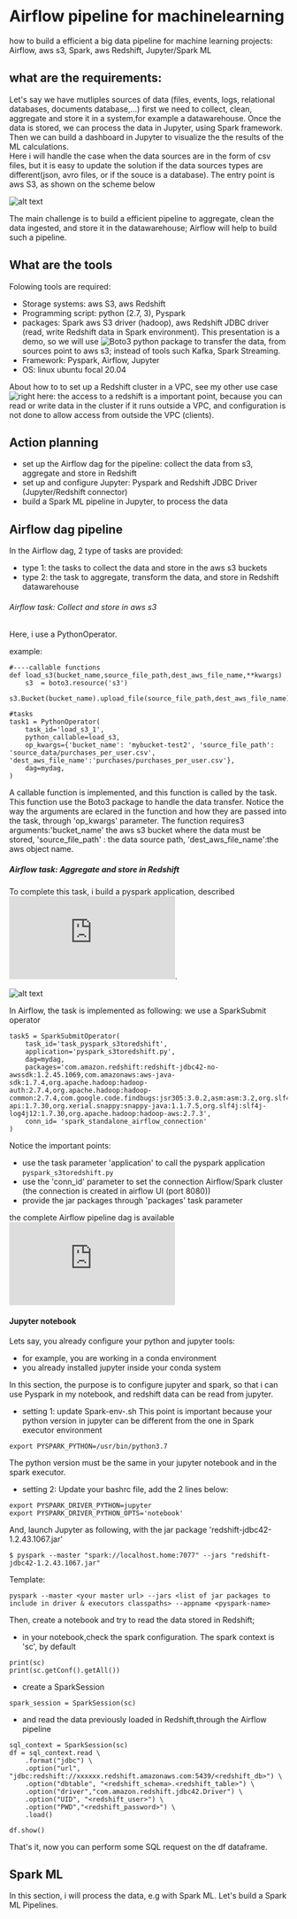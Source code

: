 # Airflow pipeline for machinelearning
how to build a efficient a big data pipeline for machine learning projects: Airflow, aws s3, Spark, aws Redshift, Jupyter/Spark ML


## what are the requirements:
Let's say we have mutliples sources of data (files, events, logs, relational databases, documents database,...) first we need to collect, clean, aggregate and store it in a system,for example a datawarehouse. Once the data is stored, we can process the data in Jupyter, using Spark framework. <br> Then we can build a dashboard in Jupyter to visualize the the results of the ML calculations.<br>
Here i will handle the case when the data sources are in the form of csv files, but it is easy to update the solution if the data sources types are different(json, avro files, or if the souce is a database). The entry point is aws S3, as shown on the scheme below

![alt text](https://github.com/sparktacusdemo/demo1_airflow_pipeline_for_machinelearnig/blob/main/1.png)

The main challenge is to build a efficient pipeline to aggregate, clean the data ingested, and store it in the datawarehouse; Airflow will help to build such a pipeline.

## What are the tools

Folowing tools are required: 
<br>
- Storage systems: aws S3, aws Redshift
- Programming script: python (2.7, 3), Pyspark
- packages: Spark aws S3 driver (hadoop), aws Redshift JDBC driver (read, write Redshift data in Spark environment). This presentation is a demo, so we will use ![Boto3](https://github.com/boto/boto3) python package to transfer the data, from sources point to aws s3; instead of tools such Kafka, Spark Streaming.
- Framework: Pyspark, Airflow, Jupyter
- OS: linux ubuntu focal 20.04

About how to to set up a Redshift cluster in a VPC, see my other use case ![right here](https://github.com/sparktacusdemo/redshift_and_vpc): the access to a redshift is a important point, because you can read or write data in the cluster if it runs outside a VPC, and configuration is not done to allow access from outside the VPC (clients).

## Action planning

- set up the Airflow dag for the pipeline: collect the data from s3, aggregate and store in Redshift
- set up and configure Jupyter: Pyspark and Redshift JDBC Driver (Jupyter/Redshift connector)
- build a Spark ML pipeline in Jupyter, to process the data


## Airflow dag pipeline

In the Airflow dag, 2 type of tasks are provided:
- type 1: the tasks to collect the data and store in the aws s3 buckets
- type 2: the task to aggregate, transform the data, and store in Redshift datawarehouse

###### Airflow task: Collect and store in aws s3 

Here, i use a PythonOperator.<br>

example:

```
#----callable functions 
def load_s3(bucket_name,source_file_path,dest_aws_file_name,**kwargs)
    s3  = boto3.resource('s3')
    s3.Bucket(bucket_name).upload_file(source_file_path,dest_aws_file_name)

#tasks
task1 = PythonOperator(
    task_id='load_s3_1',
    python_callable=load_s3,
    op_kwargs={'bucket_name': 'mybucket-test2', 'source_file_path': 'source_data/purchases_per_user.csv', 'dest_aws_file_name':'purchases/purchases_per_user.csv'},
    dag=mydag,
)
```
A callable function is implemented, and this function is called by the task. This function use the Boto3 package to handle the data transfer. Notice the way the arguments are eclared in the function and how they are passed into the task, through 'op_kwargs' parameter. The function requires3 arguments:'bucket_name' the aws s3 bucket where the data must be stored, 'source_file_path' : the data source path, 'dest_aws_file_name':the aws object name.<br>



##### Airflow task: Aggregate and store in Redshift

To complete this task, i build a pyspark application, described ![here](https://github.com/sparktacusdemo/demo1_airflow_pipeline_for_machinelearning/blob/main/pyspark_s3toredshift.py).

![alt text](https://github.com/sparktacusdemo/demo1_airflow_pipeline_for_machinelearning/blob/main/2.png)

In Airflow, the task is implemented as following: we use a SparkSubmit operator

```
task5 = SparkSubmitOperator(
    task_id='task_pyspark_s3toredshift',
    application='pyspark_s3toredshift.py',
    dag=mydag,
    packages='com.amazon.redshift:redshift-jdbc42-no-awssdk:1.2.45.1069,com.amazonaws:aws-java-sdk:1.7.4,org.apache.hadoop:hadoop-auth:2.7.4,org.apache.hadoop:hadoop-common:2.7.4,com.google.code.findbugs:jsr305:3.0.2,asm:asm:3.2,org.slf4j:slf4j-api:1.7.30,org.xerial.snappy:snappy-java:1.1.7.5,org.slf4j:slf4j-log4j12:1.7.30,org.apache.hadoop:hadoop-aws:2.7.3',
    conn_id= 'spark_standalone_airflow_connection'
)
```
Notice the important points:
- use the task parameter 'application' to call the pyspark application ```pyspark_s3toredshift.py```
- use the 'conn_id' parameter to set the connection Airflow/Spark cluster (the connection is created in airflow UI (port 8080))
- provide the jar packages through 'packages' task parameter

the complete Airflow pipeline dag is available ![here](https://github.com/sparktacusdemo/demo1_airflow_pipeline_for_machinelearning/blob/main/pipeline_dag.py)


#### Jupyter notebook

Lets say, you already configure your python and jupyter tools:
- for example, you are working in a conda environment
- you already installed jupyter inside your conda system

In this section, the purpose is to configure jupyter and spark, so that i can use Pyspark in my notebook, and redshift data can be read from jupyter.

- setting 1: update Spark-env-.sh
This point is important because your python version in jupyter can be different from the one in Spark executor environment
```
export PYSPARK_PYTHON=/usr/bin/python3.7
```

The python version must be the same in your jupyter notebook and in the spark executor.

- setting 2:
Update your bashrc file, add the 2 lines below:
```
export PYSPARK_DRIVER_PYTHON=jupyter
export PYSPARK_DRIVER_PYTHON_OPTS='notebook'
```

And, launch Jupyter as following, with the jar package 'redshift-jdbc42-1.2.43.1067.jar'
```
$ pyspark --master "spark://localhost.home:7077" --jars "redshift-jdbc42-1.2.43.1067.jar" 
```

Template:
```
pyspark --master <your master url> --jars <list of jar packages to include in driver & executors classpaths> --appname <pyspark-name>
```

Then, create a notebook and try to read the data stored in Redshift;
- in your notebook,check the spark configuration. The spark context is 'sc', by default
```
print(sc)
print(sc.getConf().getAll())
```
- create a SparkSession
```
spark_session = SparkSession(sc)
```
- and read the data previously loaded in Redshift,through the Airflow pipeline
```
sql_context = SparkSession(sc)
df = sql_context.read \
    .format("jdbc") \
    .option("url", "jdbc:redshift://xxxxxx.redshift.amazonaws.com:5439/<redshift_db>") \
    .option("dbtable", "<redshift_schema>.<redshift_table>") \
    .option("driver","com.amazon.redshift.jdbc42.Driver") \
    .option("UID", "<redshift_user>") \
    .option("PWD","<redshift_password>") \
    .load()

df.show()
```
That's it, now you can perform some SQL request on the df dataframe.

## Spark ML

In this section, i will process the data, e.g with Spark ML. Let's build a Spark ML Pipelines.













